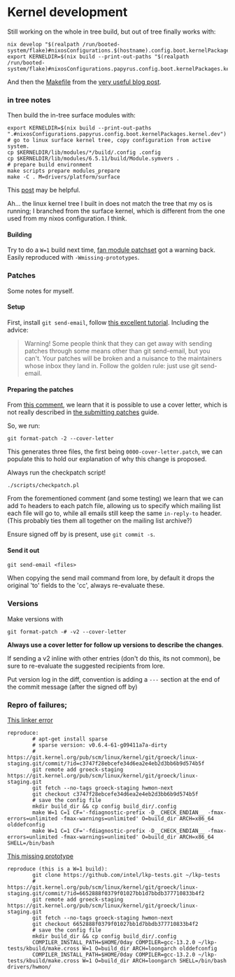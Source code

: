 # Kernel development


Still working on the whole in tree build, but out of tree finally works with:

```
nix develop "$(realpath /run/booted-system/flake)#nixosConfigurations.$(hostname).config.boot.kernelPackages.kernel"
export KERNELDIR=$(nix build --print-out-paths "$(realpath /run/booted-system/flake)#nixosConfigurations.papyrus.config.boot.kernelPackages.kernel.dev")/lib/modules/*/build
```

And then the [Makefile](https://github.com/Mic92/uptime_hack) from the [very useful blog post](https://blog.thalheim.io/2022/12/17/hacking-on-kernel-modules-in-nixos/).


### in tree notes

Then build the in-tree surface modules with:
```
export KERNELDIR=$(nix build --print-out-paths ".#nixosConfigurations.papyrus.config.boot.kernelPackages.kernel.dev")
# go to linux surface kernel tree, copy configuration from active system.
cp $KERNELDIR/lib/modules/*/build/.config .config
cp $KERNELDIR/lib/modules/6.5.11/build/Module.symvers .
# prepare build environment
make scripts prepare modules_prepare
make -C . M=drivers/platform/surface
```

This [post](https://blog.thalheim.io/2022/12/17/hacking-on-kernel-modules-in-nixos/) may be helpful.

Ah... the linux kernel tree I built in does not match the tree that my os is running; I branched from the surface kernel, which is different from the one used from my nixos configuration. I think.

#### Building
Try to do a `W=1` build next time, [fan module patchset](https://lore.kernel.org/linux-hwmon/202402031253.JPVKEF5X-lkp@intel.com/T/#u) got a warning back. Easily reproduced with `-Wmissing-prototypes`.

### Patches

Some notes for myself.

#### Setup
First, install `git send-email`, follow [this excellent tutorial](https://git-send-email.io/). Including the advice:

> Warning! Some people think that they can get away with sending patches through some means other than git send-email, but you can't. Your patches will be broken and a nuisance to the maintainers whose inbox they land in. Follow the golden rule: just use git send-email.


#### Preparing the patches
From [this comment](https://github.com/linux-surface/kernel/pull/144#issuecomment-1863385341), we learn that it is possible to use a cover letter, which is not really described in [the submitting patches](https://www.kernel.org/doc/html/v6.6/process/submitting-patches.html) guide.

So, we run:

```
git format-patch -2 --cover-letter
```

This generates three files, the first being `0000-cover-letter.patch`, we can populate this to hold our explanation of why this change is proposed.

Always run the checkpatch script!
```
./scripts/checkpatch.pl
```

From the forementioned comment (and some testing) we learn that we can add `To` headers to each patch file, allowing us to specify which mailing list each file will go to, while all emails still keep the same `in-reply-to` header. (This probably ties them all together on the mailing list archive?)

Ensure signed off by is present, use `git commit -s`.

#### Send it out
```
git send-email <files>
```

When copying the send mail command from lore, by default it drops the original 'to' fields to the 'cc', always re-evaluate these.

### Versions
Make versions with
```
git format-patch -# -v2 --cover-letter
```

**Always use a cover letter for follow up versions to describe the changes**.

If sending a v2 inline with other entries (don't do this, its not common), be sure to re-evaluate the suggested recipients from lore.

Put version log in the diff, convention is adding a `---` section at the end of the commit message (after the signed off by)


### Repro of failures;

[This linker error](https://lore.kernel.org/linux-hwmon/50af81da-779b-4782-9326-043bc204bfe6@gmail.com/#R)
```
reproduce:
        # apt-get install sparse
        # sparse version: v0.6.4-61-g09411a7a-dirty
        # https://git.kernel.org/pub/scm/linux/kernel/git/groeck/linux-staging.git/commit/?id=c3747f28ebcefe34d6ea2e4eb2d3bb6b9d574b5f
        git remote add groeck-staging https://git.kernel.org/pub/scm/linux/kernel/git/groeck/linux-staging.git
        git fetch --no-tags groeck-staging hwmon-next
        git checkout c3747f28ebcefe34d6ea2e4eb2d3bb6b9d574b5f
        # save the config file
        mkdir build_dir && cp config build_dir/.config
        make W=1 C=1 CF='-fdiagnostic-prefix -D__CHECK_ENDIAN__ -fmax-errors=unlimited -fmax-warnings=unlimited' O=build_dir ARCH=x86_64 olddefconfig
        make W=1 C=1 CF='-fdiagnostic-prefix -D__CHECK_ENDIAN__ -fmax-errors=unlimited -fmax-warnings=unlimited' O=build_dir ARCH=x86_64 SHELL=/bin/bash
```

[This missing prototype](https://lore.kernel.org/linux-hwmon/382a2754-f5b0-4c71-a292-7fe2095a45cb@roeck-us.net/T/#t)

```
reproduce (this is a W=1 build):
        git clone https://github.com/intel/lkp-tests.git ~/lkp-tests
        # https://git.kernel.org/pub/scm/linux/kernel/git/groeck/linux-staging.git/commit/?id=6652888f0379f01027bb1d7bbdb377710833b4f2
        git remote add groeck-staging https://git.kernel.org/pub/scm/linux/kernel/git/groeck/linux-staging.git
        git fetch --no-tags groeck-staging hwmon-next
        git checkout 6652888f0379f01027bb1d7bbdb377710833b4f2
        # save the config file
        mkdir build_dir && cp config build_dir/.config
        COMPILER_INSTALL_PATH=$HOME/0day COMPILER=gcc-13.2.0 ~/lkp-tests/kbuild/make.cross W=1 O=build_dir ARCH=loongarch olddefconfig
        COMPILER_INSTALL_PATH=$HOME/0day COMPILER=gcc-13.2.0 ~/lkp-tests/kbuild/make.cross W=1 O=build_dir ARCH=loongarch SHELL=/bin/bash drivers/hwmon/
```